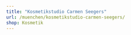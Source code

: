 ```yaml
---
title: "Kosmetikstudio Carmen Seegers"
url: /muenchen/kosmetikstudio-carmen-seegers/
shop: Kosmetik
---
```

